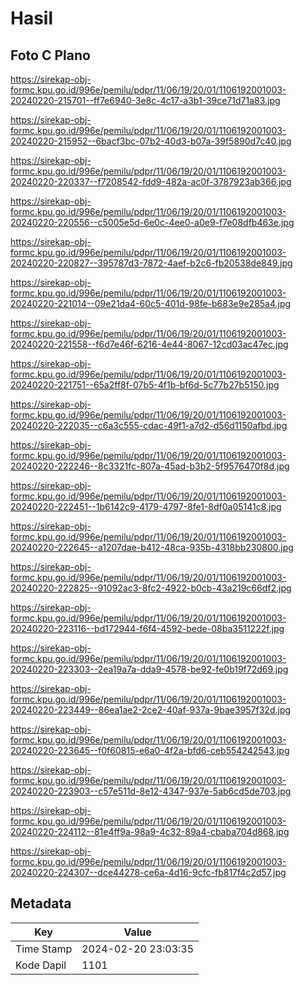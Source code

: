 # Hasil

## Foto C Plano

https://sirekap-obj-formc.kpu.go.id/996e/pemilu/pdpr/11/06/19/20/01/1106192001003-20240220-215701--ff7e6940-3e8c-4c17-a3b1-39ce71d71a83.jpg

https://sirekap-obj-formc.kpu.go.id/996e/pemilu/pdpr/11/06/19/20/01/1106192001003-20240220-215952--6bacf3bc-07b2-40d3-b07a-39f5890d7c40.jpg

https://sirekap-obj-formc.kpu.go.id/996e/pemilu/pdpr/11/06/19/20/01/1106192001003-20240220-220337--f7208542-fdd9-482a-ac0f-3787923ab366.jpg

https://sirekap-obj-formc.kpu.go.id/996e/pemilu/pdpr/11/06/19/20/01/1106192001003-20240220-220556--c5005e5d-6e0c-4ee0-a0e9-f7e08dfb463e.jpg

https://sirekap-obj-formc.kpu.go.id/996e/pemilu/pdpr/11/06/19/20/01/1106192001003-20240220-220827--395787d3-7872-4aef-b2c6-fb20538de849.jpg

https://sirekap-obj-formc.kpu.go.id/996e/pemilu/pdpr/11/06/19/20/01/1106192001003-20240220-221014--09e21da4-60c5-401d-98fe-b683e9e285a4.jpg

https://sirekap-obj-formc.kpu.go.id/996e/pemilu/pdpr/11/06/19/20/01/1106192001003-20240220-221558--f6d7e46f-6216-4e44-8067-12cd03ac47ec.jpg

https://sirekap-obj-formc.kpu.go.id/996e/pemilu/pdpr/11/06/19/20/01/1106192001003-20240220-221751--65a2ff8f-07b5-4f1b-bf6d-5c77b27b5150.jpg

https://sirekap-obj-formc.kpu.go.id/996e/pemilu/pdpr/11/06/19/20/01/1106192001003-20240220-222035--c6a3c555-cdac-49f1-a7d2-d56d1150afbd.jpg

https://sirekap-obj-formc.kpu.go.id/996e/pemilu/pdpr/11/06/19/20/01/1106192001003-20240220-222246--8c3321fc-807a-45ad-b3b2-5f9576470f8d.jpg

https://sirekap-obj-formc.kpu.go.id/996e/pemilu/pdpr/11/06/19/20/01/1106192001003-20240220-222451--1b6142c9-4179-4797-8fe1-8df0a05141c8.jpg

https://sirekap-obj-formc.kpu.go.id/996e/pemilu/pdpr/11/06/19/20/01/1106192001003-20240220-222645--a1207dae-b412-48ca-935b-4318bb230800.jpg

https://sirekap-obj-formc.kpu.go.id/996e/pemilu/pdpr/11/06/19/20/01/1106192001003-20240220-222825--91092ac3-8fc2-4922-b0cb-43a219c66df2.jpg

https://sirekap-obj-formc.kpu.go.id/996e/pemilu/pdpr/11/06/19/20/01/1106192001003-20240220-223116--bd172944-f6f4-4592-bede-08ba3511222f.jpg

https://sirekap-obj-formc.kpu.go.id/996e/pemilu/pdpr/11/06/19/20/01/1106192001003-20240220-223303--2ea19a7a-dda9-4578-be92-fe0b19f72d69.jpg

https://sirekap-obj-formc.kpu.go.id/996e/pemilu/pdpr/11/06/19/20/01/1106192001003-20240220-223449--86ea1ae2-2ce2-40af-937a-9bae3957f32d.jpg

https://sirekap-obj-formc.kpu.go.id/996e/pemilu/pdpr/11/06/19/20/01/1106192001003-20240220-223645--f0f60815-e6a0-4f2a-bfd6-ceb554242543.jpg

https://sirekap-obj-formc.kpu.go.id/996e/pemilu/pdpr/11/06/19/20/01/1106192001003-20240220-223903--c57e511d-8e12-4347-937e-5ab6cd5de703.jpg

https://sirekap-obj-formc.kpu.go.id/996e/pemilu/pdpr/11/06/19/20/01/1106192001003-20240220-224112--81e4ff9a-98a9-4c32-89a4-cbaba704d868.jpg

https://sirekap-obj-formc.kpu.go.id/996e/pemilu/pdpr/11/06/19/20/01/1106192001003-20240220-224307--dce44278-ce6a-4d16-9cfc-fb817f4c2d57.jpg


## Metadata

| Key        | Value               |
| ---------- | ------------------- |
| Time Stamp | 2024-02-20 23:03:35 |
| Kode Dapil | 1101                |



